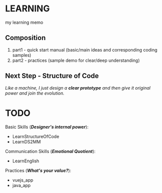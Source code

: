 # LEARNING
my learning memo

## Composition
1. part1 - quick start manual (basic/main ideas and corresponding coding samples)
1. part2 - practices (sample demo for clear/deep understanding)

## Next Step - Structure of Code
*Like a machine, I just design a **clear prototype** and then give it original power and join the evolution.*



# TODO

Basic Skills (***Designer's internal power***):
* LearnStructureOfCode
* LearnDS2MM

Communication Skills (***Emotional Quotient***):
* LearnEnglish

Practices (***What's your value?***):
* vuejs_app
* java_app
